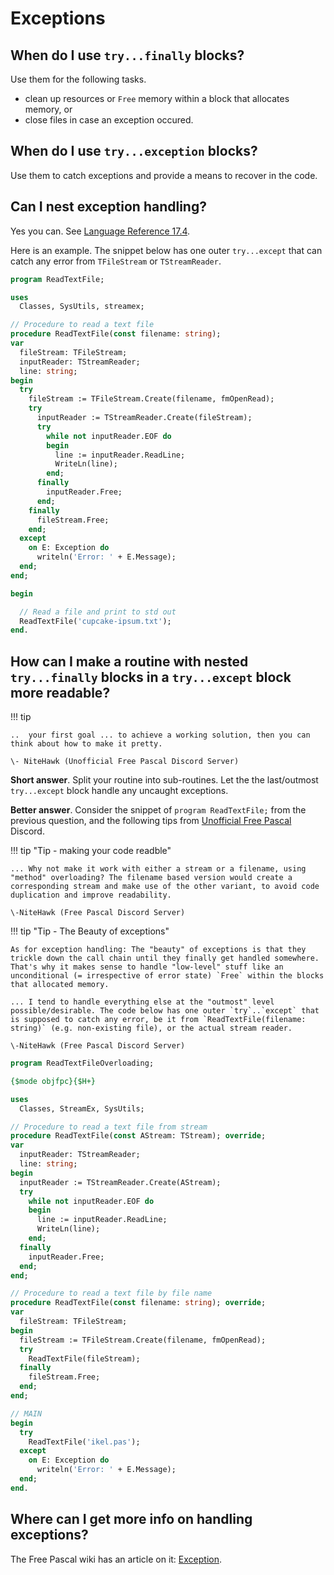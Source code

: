 # Exceptions

## When do I use `try...finally` blocks?

Use them for the following tasks.

- clean up resources or `Free` memory within a block that allocates memory, or
- close files in case an exception occured.

## When do I use `try...exception` blocks?

Use them to catch exceptions and provide a means to recover in the code.

## Can I nest exception handling?

Yes you can. See [Language Reference 17.4](https://www.freepascal.org/docs-html/current/ref/refse121.html#x247-27100017.4).

Here is an example. The snippet below has one outer `try...except` that can catch any error from `TFileStream` or `TStreamReader`.

```pascal hl_lines="13-32" linenums="1"
program ReadTextFile;

uses
  Classes, SysUtils, streamex;

// Procedure to read a text file
procedure ReadTextFile(const filename: string);
var
  fileStream: TFileStream;
  inputReader: TStreamReader;
  line: string;
begin
  try
    fileStream := TFileStream.Create(filename, fmOpenRead);
    try
      inputReader := TStreamReader.Create(fileStream);
      try
        while not inputReader.EOF do
        begin
          line := inputReader.ReadLine;
          WriteLn(line);
        end;
      finally
        inputReader.Free;
      end;
    finally
      fileStream.Free;
    end;
  except
    on E: Exception do
      writeln('Error: ' + E.Message);
  end;
end;

begin

  // Read a file and print to std out
  ReadTextFile('cupcake-ipsum.txt');
end.
```

## How can I make a routine with nested `try...finally` blocks in a `try...except` block more readable?

!!! tip

    ..  your first goal ... to achieve a working solution, then you can think about how to make it pretty.
    
    \- NiteHawk (Unofficial Free Pascal Discord Server)

**Short answer**. Split your routine into sub-routines. Let the the last/outmost `try...except` block handle any uncaught exceptions.

**Better answer**. Consider the snippet of `program ReadTextFile;` from the previous question, and the following tips from [Unofficial Free Pascal](https://discord.com/channels/570025060312547359/570025355717509147/1190389266115743834) Discord.

!!! tip "Tip - making your code readble"

    ... Why not make it work with either a stream or a filename, using "method" overloading? The filename based version would create a corresponding stream and make use of the other variant, to avoid code duplication and improve readability.

    \-NiteHawk (Free Pascal Discord Server)

!!! tip "Tip - The Beauty of exceptions"

    As for exception handling: The "beauty" of exceptions is that they trickle down the call chain until they finally get handled somewhere. That's why it makes sense to handle "low-level" stuff like an unconditional (= irrespective of error state) `Free` within the blocks that allocated memory. 
    
    ... I tend to handle everything else at the "outmost" level possible/desirable. The code below has one outer `try`..`except` that is supposed to catch any error, be it from `ReadTextFile(filename: string)` (e.g. non-existing file), or the actual stream reader.

    \-NiteHawk (Free Pascal Discord Server)

```pascal linenums="1"
program ReadTextFileOverloading;

{$mode objfpc}{$H+}

uses
  Classes, StreamEx, SysUtils;

// Procedure to read a text file from stream
procedure ReadTextFile(const AStream: TStream); override;
var
  inputReader: TStreamReader;
  line: string;
begin
  inputReader := TStreamReader.Create(AStream);
  try
    while not inputReader.EOF do
    begin
      line := inputReader.ReadLine;
      WriteLn(line);
    end;
  finally
    inputReader.Free;
  end;
end;

// Procedure to read a text file by file name
procedure ReadTextFile(const filename: string); override;
var
  fileStream: TFileStream;
begin
  fileStream := TFileStream.Create(filename, fmOpenRead);
  try
    ReadTextFile(fileStream);
  finally
    fileStream.Free;
  end;
end;

// MAIN
begin
  try
    ReadTextFile('ikel.pas');
  except
    on E: Exception do
      writeln('Error: ' + E.Message);
  end;
end.
```

## Where can I get more info on handling exceptions?

The Free Pascal wiki has an article on it: [Exception](https://wiki.freepascal.org/Exceptions#Cleaning_up_resources).